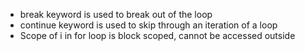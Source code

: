 - break keyword is used to break out of the loop
- continue keyword is used to skip through an iteration of a loop
- Scope of i in for loop is block scoped, cannot be accessed outside